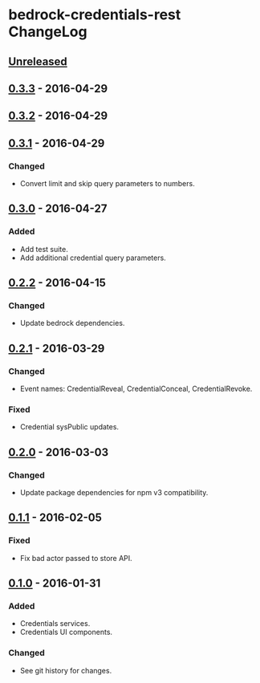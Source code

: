 # bedrock-credentials-rest ChangeLog

## [Unreleased]

## [0.3.3] - 2016-04-29

## [0.3.2] - 2016-04-29

## [0.3.1] - 2016-04-29

### Changed
- Convert limit and skip query parameters to numbers.

## [0.3.0] - 2016-04-27

### Added
- Add test suite.
- Add additional credential query parameters.

## [0.2.2] - 2016-04-15

### Changed
- Update bedrock dependencies.

## [0.2.1] - 2016-03-29

### Changed
- Event names: CredentialReveal, CredentialConceal, CredentialRevoke.

### Fixed
- Credential sysPublic updates.

## [0.2.0] - 2016-03-03

### Changed
- Update package dependencies for npm v3 compatibility.

## [0.1.1] - 2016-02-05

### Fixed
- Fix bad actor passed to store API.

## [0.1.0] - 2016-01-31

### Added
- Credentials services.
- Credentials UI components.

### Changed
- See git history for changes.

[Unreleased]: https://github.com/digitalbazaar/bedrock-credentials-rest/compare/0.3.3...HEAD
[0.3.3]: https://github.com/digitalbazaar/bedrock-credentials-rest/compare/0.3.2...0.3.3
[0.3.2]: https://github.com/digitalbazaar/bedrock-credentials-rest/compare/0.3.1...0.3.2
[0.3.1]: https://github.com/digitalbazaar/bedrock-credentials-rest/compare/0.3.0...0.3.1
[0.3.0]: https://github.com/digitalbazaar/bedrock-credentials-rest/compare/0.2.2...0.3.0
[0.2.2]: https://github.com/digitalbazaar/bedrock-credentials-rest/compare/0.2.1...0.2.2
[0.2.1]: https://github.com/digitalbazaar/bedrock-credentials-rest/compare/0.2.0...0.2.1
[0.2.0]: https://github.com/digitalbazaar/bedrock-credentials-rest/compare/0.1.1...0.2.0
[0.1.1]: https://github.com/digitalbazaar/bedrock-credentials-rest/compare/0.1.0...0.1.1
[0.1.0]: https://github.com/digitalbazaar/bedrock-credentials-rest/compare/0.0.0...0.1.0
